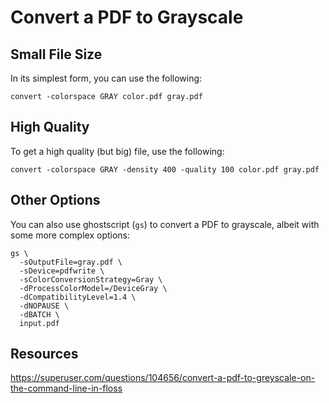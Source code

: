 # Convert a PDF to Grayscale

## Small File Size

In its simplest form, you can use the following:
```
convert -colorspace GRAY color.pdf gray.pdf
```

## High Quality

To get a high quality (but big) file, use the following:
```
convert -colorspace GRAY -density 400 -quality 100 color.pdf gray.pdf
```

## Other Options

You can also use ghostscript (`gs`) to convert a PDF to grayscale, albeit with some more complex options:
```
gs \
  -sOutputFile=gray.pdf \
  -sDevice=pdfwrite \
  -sColorConversionStrategy=Gray \
  -dProcessColorModel=/DeviceGray \
  -dCompatibilityLevel=1.4 \
  -dNOPAUSE \
  -dBATCH \
  input.pdf
```

## Resources

https://superuser.com/questions/104656/convert-a-pdf-to-greyscale-on-the-command-line-in-floss
